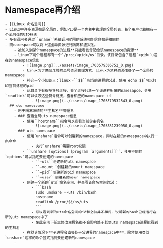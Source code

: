# Namespace再介绍
	- [[Linux 命名空间]]
	- Linux中许多资源都是全局的，例如PID是一个内核中管理的全局列表，每个用户也都拥有一个全局位的UID标识
	- 多有调用者通过``uname``系统调用范围的系统相关信息都是相同的
	- 而namespace可以将上述全局资源进行隔离和虚拟化。
		- 被加入到某个namespace的进程**只能看到分配给该namespace的资源**
		- linux下每个进程都有一个`/proc/<pid>/ns`目录，该目录包含了进程`<pid>`u送在的namespace信息
			- ![image.png](../assets/image_1703579316752_0.png)
			- Linux为了兼容之前的全局资源管理方式，Linux为某种资源准备了一个全局的namespace
			- 补充一个小知识点：linux下``$$``指当前进程的pid，使用`echo $$`可以打印当前进程的pid
			- 此目录下有很多符号连接，每个连接代表一个该进程所属的namesapce，使用`readlink`可以读取这些符号链接，查看相应的namespace id
				- ![image.png](../assets/image_1703579532543_0.png)
	- ## uts namespace
		- 用于隔离系统的**主机名**等信息
		- ### 查看全局uts namespace信息
			- 使用``hostname``指令可以查看当前的主机名
				- ![image.png](../assets/image_1703581239950_0.png)
		- ### uts namespace
			- 使用`unshare`指令可以创建新的namespace，同时在新的namespace中执行一条命令
				- 执行`unshare`需要root权限
			- ``unshare [options] [program [arguments]]``，使用不同的`options`可以指定要创建的namespace
				- ``–uts``创建新的uts namespace
				- ``–mount``创建新的mount namespace
				- ``–pid``创建新的pid namespace
				- ``–user``创建新的user namespace
			- 创建一个新的`uts`命名空间，并查看该命名空间的id：
				- ```bash
				  sudo unshare --uts /bin/bash
				  hostname
				  readlink /proc/$$/ns/uts
				  ```
				- 可以看到新的uts命名空间的id和之前并不相同，说明新的bash已经运行在新的uts namespace中了
				- 在此空间下任意修改主机名都不会影响处于其他uts namespace进程能看到的主机名
			- 在默认情况下**子进程会直接处于父进程的namespace中**，除非使用类似`unshare`这样的命令显式指明要创建新的namespace
		-